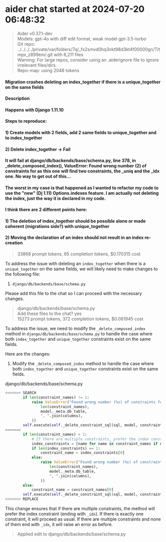 
# aider chat started at 2024-07-20 06:48:32

> Aider v0.37.1-dev  
> Models: gpt-4o with diff edit format, weak model gpt-3.5-turbo  
> Git repo: ../../../../private/var/folders/7q/_fx2smvd0hq3nkt98d3kt4f00000gn/T/tmpx_z899em/.git with 6,211 files  
> Warning: For large repos, consider using an .aiderignore file to ignore irrelevant files/dirs.  
> Repo-map: using 2048 tokens  

#### Migration crashes deleting an index_together if there is a unique_together on the same fields  
#### Description  
#### 	  
#### Happens with Django 1.11.10  
#### Steps to reproduce:  
#### 1) Create models with 2 fields, add 2 same fields to unique_together and to index_together  
#### 2) Delete index_together -> Fail  
#### It will fail at django/db/backends/base/schema.py, line 378, in _delete_composed_index(), ValueError: Found wrong number (2) of constraints for as this one will find two constraints, the _uniq and the _idx one. No way to get out of this...  
#### The worst in my case is that happened as I wanted to refactor my code to use the "new" (Dj 1.11) Options.indexes feature. I am actually not deleting the index, just the way it is declared in my code.  
#### I think there are 2 different points here:  
#### 1) The deletion of index_together should be possible alone or made coherent (migrations side?) with unique_together  
#### 2) Moving the declaration of an index should not result in an index re-creation  
> 33868 prompt tokens, 65 completion tokens, $0.170315 cost  

To address the issue with deleting an `index_together` when there is a `unique_together` on the same fields, we will likely need to make changes to the following file:

1. `django/db/backends/base/schema.py`

Please add this file to the chat so I can proceed with the necessary changes.

> django/db/backends/base/schema.py  
> Add these files to the chat? yes  
> 15273 prompt tokens, 372 completion tokens, $0.081945 cost  

To address the issue, we need to modify the `_delete_composed_index` method in `django/db/backends/base/schema.py` to handle the case where both `index_together` and `unique_together` constraints exist on the same fields.

Here are the changes:

1. Modify the `_delete_composed_index` method to handle the case where both `index_together` and `unique_together` constraints exist on the same fields.

django/db/backends/base/schema.py
```python
<<<<<<< SEARCH
        if len(constraint_names) != 1:
            raise ValueError("Found wrong number (%s) of constraints for %s(%s)" % (
                len(constraint_names),
                model._meta.db_table,
                ", ".join(columns),
            ))
        self.execute(self._delete_constraint_sql(sql, model, constraint_names[0]))
=======
        if len(constraint_names) > 1:
            # If there are multiple constraints, prefer the index constraint.
            index_constraints = [name for name in constraint_names if name.endswith('_idx')]
            if len(index_constraints) == 1:
                constraint_name = index_constraints[0]
            else:
                raise ValueError("Found wrong number (%s) of constraints for %s(%s)" % (
                    len(constraint_names),
                    model._meta.db_table,
                    ", ".join(columns),
                ))
        else:
            constraint_name = constraint_names[0]
        self.execute(self._delete_constraint_sql(sql, model, constraint_name))
>>>>>>> REPLACE
```

This change ensures that if there are multiple constraints, the method will prefer the index constraint (ending with `_idx`). If there is exactly one constraint, it will proceed as usual. If there are multiple constraints and none of them end with `_idx`, it will raise an error as before.

> Applied edit to django/db/backends/base/schema.py  
